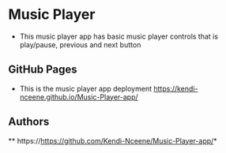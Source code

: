 # Music Player
- This music player app has basic music player controls that is play/pause, previous and next button


## GitHub Pages
- This is the music player app deployment
https://kendi-nceene.github.io/Music-Player-app/


## Authors

** https://https://github.com/Kendi-Nceene/Music-Player-app/*
